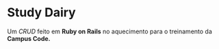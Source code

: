 # Study Dairy

Um *CRUD* feito em **Ruby on Rails** no aquecimento para o treinamento da **Campus Code.**
